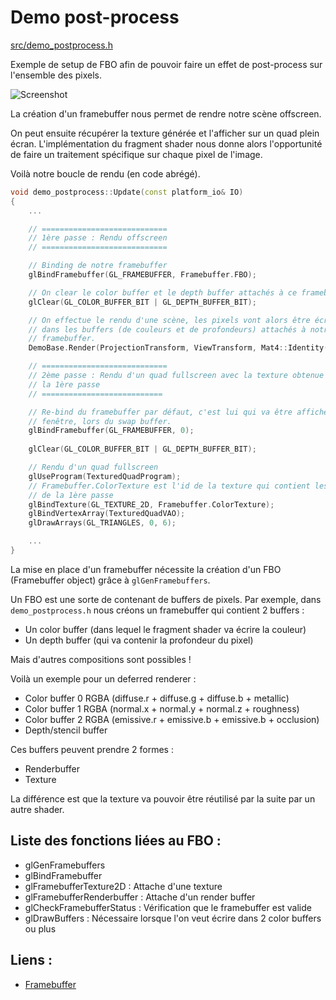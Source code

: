 # Demo post-process

[src/demo_postprocess.h](../src/demo_postprocess.h)

Exemple de setup de FBO afin de pouvoir faire un effet de post-process sur l'ensemble des pixels.

![Screenshot](postprocess.png)

La création d'un framebuffer nous permet de rendre notre scène offscreen. 

On peut ensuite récupérer la texture générée et l'afficher sur un quad plein écran. L'implémentation du fragment shader nous donne alors l'opportunité de faire un traitement spécifique sur chaque pixel de l'image.

Voilà notre boucle de rendu (en code abrégé).

``` c++
void demo_postprocess::Update(const platform_io& IO)
{
    ...

    // ============================
    // 1ère passe : Rendu offscreen
    // ============================

    // Binding de notre framebuffer
    glBindFramebuffer(GL_FRAMEBUFFER, Framebuffer.FBO);

    // On clear le color buffer et le depth buffer attachés à ce framebuffer
    glClear(GL_COLOR_BUFFER_BIT | GL_DEPTH_BUFFER_BIT);

    // On effectue le rendu d'une scène, les pixels vont alors être écrits 
    // dans les buffers (de couleurs et de profondeurs) attachés à notre
    // framebuffer.
    DemoBase.Render(ProjectionTransform, ViewTransform, Mat4::Identity());

    // ============================
    // 2ème passe : Rendu d'un quad fullscreen avec la texture obtenue lors de
    // la 1ère passe
    // ===========================

    // Re-bind du framebuffer par défaut, c'est lui qui va être affiché dans la
    // fenêtre, lors du swap buffer.
    glBindFramebuffer(GL_FRAMEBUFFER, 0);
    
    glClear(GL_COLOR_BUFFER_BIT | GL_DEPTH_BUFFER_BIT);

    // Rendu d'un quad fullscreen
    glUseProgram(TexturedQuadProgram);
    // Framebuffer.ColorTexture est l'id de la texture qui contient les pixels
    // de la 1ère passe
    glBindTexture(GL_TEXTURE_2D, Framebuffer.ColorTexture);
    glBindVertexArray(TexturedQuadVAO);
    glDrawArrays(GL_TRIANGLES, 0, 6);

    ...
}
```

La mise en place d'un framebuffer nécessite la création d'un FBO (Framebuffer object) grâce à ```glGenFramebuffers```.

Un FBO est une sorte de contenant de buffers de pixels. Par exemple, dans ```demo_postprocess.h``` nous créons un framebuffer qui contient 2 buffers :
- Un color buffer (dans lequel le fragment shader va écrire la couleur)
- Un depth buffer (qui va contenir la profondeur du pixel)


Mais d'autres compositions sont possibles !

Voilà un exemple pour un deferred renderer :

- Color buffer 0 RGBA (diffuse.r + diffuse.g + diffuse.b + metallic)
- Color buffer 1 RGBA (normal.x + normal.y + normal.z + roughness)
- Color buffer 2 RGBA (emissive.r + emissive.b + emissive.b + occlusion)
- Depth/stencil buffer

Ces buffers peuvent prendre 2 formes : 
- Renderbuffer
- Texture

La différence est que la texture va pouvoir être réutilisé par la suite par un autre shader.

## Liste des fonctions liées au FBO :
- glGenFramebuffers
- glBindFramebuffer
- glFramebufferTexture2D : Attache d'une texture
- glFramebufferRenderbuffer : Attache d'un render buffer
- glCheckFramebufferStatus : Vérification que le framebuffer est valide
- glDrawBuffers : Nécessaire lorsque l'on veut écrire dans 2 color buffers ou plus

## Liens :
- [Framebuffer](https://www.khronos.org/opengl/wiki/Framebuffer)
